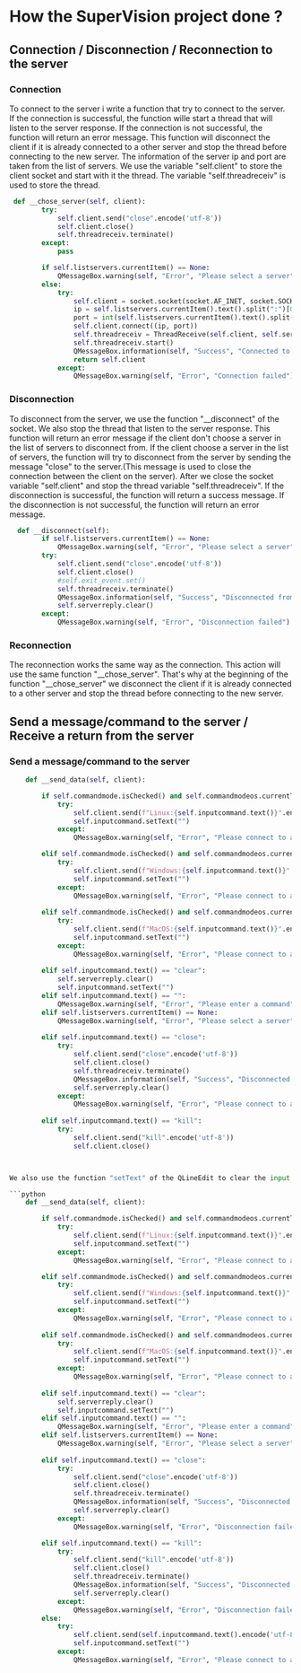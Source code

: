 # How the SuperVision project done ?

## Connection / Disconnection / Reconnection to the server

### Connection

To connect to the server i write a function that try to connect to the server. If the connection is successful, the function wille start a thread that will listen to the server response. If the connection is not successful, the function will return an error message. This function will disconnect the client if it is already connected to a other server and stop the thread before connecting to the new server. The information of the server ip and port are taken from the list of servers. We use the variable "self.client" to store the client socket and start with it the thread. The variable "self.threadreceiv" is used to store the thread.

```python
 def __chose_server(self, client):
        try:
            self.client.send("close".encode('utf-8'))
            self.client.close()
            self.threadreceiv.terminate()
        except:
            pass 

        if self.listservers.currentItem() == None:
            QMessageBox.warning(self, "Error", "Please select a server") 
        else:
            try:
                self.client = socket.socket(socket.AF_INET, socket.SOCK_STREAM)
                ip = self.listservers.currentItem().text().split(":")[0]
                port = int(self.listservers.currentItem().text().split(":")[1])
                self.client.connect((ip, port))
                self.threadreceiv = ThreadReceive(self.client, self.serverreply)
                self.threadreceiv.start()
                QMessageBox.information(self, "Success", "Connected to server")
                return self.client 
            except:
                QMessageBox.warning(self, "Error", "Connection failed")
```

### Disconnection

To disconnect from the server, we use the function "__disconnect" of the socket. We also stop the thread that listen to the server response. This function will return an error message if the client don't choose a server in the list of servers to disconnect from. If the client choose a server in the list of servers, the function will try to disconnect from the server by sending the message "close" to the server.(This message is used to close the connection between the client on the server). After we close the socket variable "self.client" and stop the thread variable "self.threadreceiv". If the disconnection is successful, the function will return a success message. If the disconnection is not successful, the function will return an error message.

```python
  def __disconnect(self):
        if self.listservers.currentItem() == None:
            QMessageBox.warning(self, "Error", "Please select a server")
        try:
            self.client.send("close".encode('utf-8'))
            self.client.close()
            #self.exit_event.set()
            self.threadreceiv.terminate()
            QMessageBox.information(self, "Success", "Disconnected from server")
            self.serverreply.clear()
        except:
            QMessageBox.warning(self, "Error", "Disconnection failed")
```

### Reconnection

The reconnection works the same way as the connection. This action will use the same function "__chose_server". That's why at the beginning of the function "__chose_server" we disconnect the client if it is already connected to a other server and stop the thread before connecting to the new server.



## Send a message/command to the server / Receive a return from the server

### Send a message/command to the server

```python
    def __send_data(self, client):

        if self.commandmode.isChecked() and self.commandmodeos.currentText() == "Linux":
            try:
                self.client.send(f"Linux:{self.inputcommand.text()}".encode('utf-8'))
                self.inputcommand.setText("")
            except:
                QMessageBox.warning(self, "Error", "Please connect to a server")

        elif self.commandmode.isChecked() and self.commandmodeos.currentText() == "Windows":
            try:
                self.client.send(f"Windows:{self.inputcommand.text()}".encode('utf-8'))
                self.inputcommand.setText("")
            except:
                QMessageBox.warning(self, "Error", "Please connect to a server")
        
        elif self.commandmode.isChecked() and self.commandmodeos.currentText() == "MacOS":
            try:
                self.client.send(f"MacOS:{self.inputcommand.text()}".encode('utf-8'))
                self.inputcommand.setText("")
            except:
                QMessageBox.warning(self, "Error", "Please connect to a server")
        
        elif self.inputcommand.text() == "clear":
            self.serverreply.clear()
            self.inputcommand.setText("")
        elif self.inputcommand.text() == "":
            QMessageBox.warning(self, "Error", "Please enter a command")
        elif self.listservers.currentItem() == None:
            QMessageBox.warning(self, "Error", "Please select a server")
        
        elif self.inputcommand.text() == "close":
            try:
                self.client.send("close".encode('utf-8'))
                self.client.close()
                self.threadreceiv.terminate()
                QMessageBox.information(self, "Success", "Disconnected from server")
                self.serverreply.clear()
            except:
                QMessageBox.warning(self, "Error", "Please connect to a server")
        
        elif self.inputcommand.text() == "kill":
            try:
                self.client.send("kill".encode('utf-8'))
                self.client.close()



We also use the function "setText" of the QLineEdit to clear the input command line.

```python
    def __send_data(self, client):

        if self.commandmode.isChecked() and self.commandmodeos.currentText() == "Linux":
            try:
                self.client.send(f"Linux:{self.inputcommand.text()}".encode('utf-8'))
                self.inputcommand.setText("")
            except:
                QMessageBox.warning(self, "Error", "Please connect to a server")

        elif self.commandmode.isChecked() and self.commandmodeos.currentText() == "Windows":
            try:
                self.client.send(f"Windows:{self.inputcommand.text()}".encode('utf-8'))
                self.inputcommand.setText("")
            except:
                QMessageBox.warning(self, "Error", "Please connect to a server")
        
        elif self.commandmode.isChecked() and self.commandmodeos.currentText() == "MacOS":
            try:
                self.client.send(f"MacOS:{self.inputcommand.text()}".encode('utf-8'))
                self.inputcommand.setText("")
            except:
                QMessageBox.warning(self, "Error", "Please connect to a server")
        
        elif self.inputcommand.text() == "clear":
            self.serverreply.clear()
            self.inputcommand.setText("")
        elif self.inputcommand.text() == "":
            QMessageBox.warning(self, "Error", "Please enter a command")
        elif self.listservers.currentItem() == None:
            QMessageBox.warning(self, "Error", "Please select a server")
        
        elif self.inputcommand.text() == "close":
            try:
                self.client.send("close".encode('utf-8'))
                self.client.close()
                self.threadreceiv.terminate()
                QMessageBox.information(self, "Success", "Disconnected from server")
                self.serverreply.clear()
            except:
                QMessageBox.warning(self, "Error", "Disconnection failed or server is not connected")

        elif self.inputcommand.text() == "kill":
            try:
                self.client.send("kill".encode('utf-8'))
                self.client.close()
                self.threadreceiv.terminate()
                QMessageBox.information(self, "Success", "Disconnected from server, server was killed")
                self.serverreply.clear()
            except:
                QMessageBox.warning(self, "Error", "Disconnection failed or server is not connected")
        else:
            try:
                self.client.send(self.inputcommand.text().encode('utf-8'))
                self.inputcommand.setText("")
            except:
                QMessageBox.warning(self, "Error", "Please connect to a server")
```
